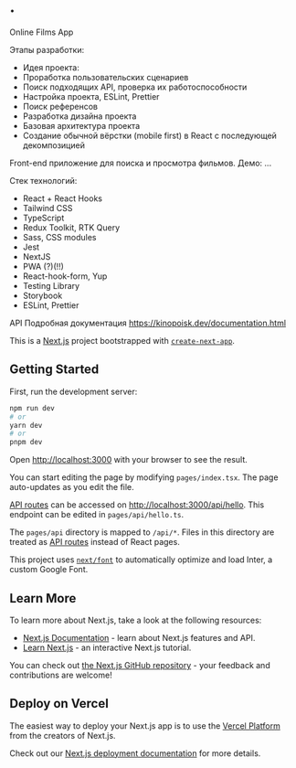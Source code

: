 # .

Online Films App

Этапы разработки:

- Идея проекта:
- Проработка пользовательских сценариев
- Поиск подходящих API, проверка их работоспособности
- Настройка проекта, ESLint, Prettier
- Поиск референсов
- Разработка дизайна проекта
- Базовая архитектура проекта
- Создание обычной вёрстки (mobile first) в React с последующей декомпозицией

Front-end приложение для поиска и просмотра фильмов. Демо: ...

Стек технологий:

- React + React Hooks
- Tailwind CSS
- TypeScript
- Redux Toolkit, RTK Query
- Sass, CSS modules
- Jest
- NextJS
- PWA (?)(!!)
- React-hook-form, Yup
- Testing Library
- Storybook
- ESLint, Prettier

API
Подробная документация https://kinopoisk.dev/documentation.html

This is a [Next.js](https://nextjs.org/) project bootstrapped with [`create-next-app`](https://github.com/vercel/next.js/tree/canary/packages/create-next-app).

## Getting Started

First, run the development server:

```bash
npm run dev
# or
yarn dev
# or
pnpm dev
```

Open [http://localhost:3000](http://localhost:3000) with your browser to see the result.

You can start editing the page by modifying `pages/index.tsx`. The page auto-updates as you edit the file.

[API routes](https://nextjs.org/docs/api-routes/introduction) can be accessed on [http://localhost:3000/api/hello](http://localhost:3000/api/hello). This endpoint can be edited in `pages/api/hello.ts`.

The `pages/api` directory is mapped to `/api/*`. Files in this directory are treated as [API routes](https://nextjs.org/docs/api-routes/introduction) instead of React pages.

This project uses [`next/font`](https://nextjs.org/docs/basic-features/font-optimization) to automatically optimize and load Inter, a custom Google Font.

## Learn More

To learn more about Next.js, take a look at the following resources:

- [Next.js Documentation](https://nextjs.org/docs) - learn about Next.js features and API.
- [Learn Next.js](https://nextjs.org/learn) - an interactive Next.js tutorial.

You can check out [the Next.js GitHub repository](https://github.com/vercel/next.js/) - your feedback and contributions are welcome!

## Deploy on Vercel

The easiest way to deploy your Next.js app is to use the [Vercel Platform](https://vercel.com/new?utm_medium=default-template&filter=next.js&utm_source=create-next-app&utm_campaign=create-next-app-readme) from the creators of Next.js.

Check out our [Next.js deployment documentation](https://nextjs.org/docs/deployment) for more details.
